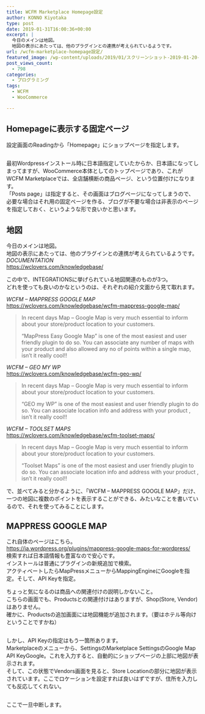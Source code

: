 ```yaml
---
title: WCFM Marketplace Homepage設定
author: KONNO Kiyotaka
type: post
date: 2019-01-31T16:00:36+00:00
excerpt: |
  今日のメインは地図。
  地図の表示にあたっては、他のプラグインとの連携が考えられているようです。
url: /wcfm-marketplace-homepage設定/
featured_image: /wp-content/uploads/2019/01/スクリーンショット-2019-01-20-22.17.58.jpg
post_views_count:
  - 798
categories:
  - プログラミング
tags:
  - WCFM
  - WooCommerce

---
```

## Homepageに表示する固定ページ

設定画面のReadingから「Homepage」にショップページを指定します。<figure class="wp-block-image">

<img src="https://i2.wp.com/www.programmers-office.ml/wp-content/uploads/2019/02/スクリーンショット-2019-01-31-7.16.08.jpg?fit=1024%2C753&ssl=1" alt="" class="wp-image-2761" srcset="https://i2.wp.com/www.programmers-office.ml/wp-content/uploads/2019/02/スクリーンショット-2019-01-31-7.16.08.jpg?w=1596&ssl=1 1596w, https://i2.wp.com/www.programmers-office.ml/wp-content/uploads/2019/02/スクリーンショット-2019-01-31-7.16.08.jpg?resize=300%2C221&ssl=1 300w, https://i2.wp.com/www.programmers-office.ml/wp-content/uploads/2019/02/スクリーンショット-2019-01-31-7.16.08.jpg?resize=768%2C565&ssl=1 768w, https://i2.wp.com/www.programmers-office.ml/wp-content/uploads/2019/02/スクリーンショット-2019-01-31-7.16.08.jpg?resize=1024%2C753&ssl=1 1024w" sizes="(max-width: 1000px) 100vw, 1000px" /> </figure> 

最初Wordpressインストール時に日本語指定していたからか、日本語になってしまってますが、WooCommerce本体としてのトップページであり、これがWCFM Marketplaceでは、全店舗横断の商品ページ、という位置付けになります。  
「Posts page」は指定すると、その画面はブログページになってしまうので、必要な場合はそれ用の固定ページを作る、ブログが不要な場合は非表示のページを指定しておく、というような形で良いかと思います。

## 地図

今日のメインは地図。  
地図の表示にあたっては、他のプラグインとの連携が考えられているようです。  
_DOCUMENTATION_  
<a rel="noreferrer noopener" target="_blank" href="https://wclovers.com/knowledgebase/">https://wclovers.com/knowledgebase/</a>

この中で、INTEGRATIONSに挙げられている地図関連のものが3つ。  
どれを使っても良いのかなというのは、それぞれの紹介文面から見て取れます。

_WCFM – MAPPRESS GOOGLE MAP_  
<a rel="noreferrer noopener" target="_blank" href="https://wclovers.com/knowledgebase/wcfm-mappress-google-map/">https://wclovers.com/knowledgebase/wcfm-mappress-google-map/</a>

<blockquote class="wp-block-quote">
  <p>
    In recent days Map – Google Map is very much essential to inform about your store/product location to your customers.
  </p>
  
  <p>
    “MapPress Easy Google Map” is one of the most easiest and user friendly plugin to do so. You can associate any number of maps with your product and also allowed any no of points within a single map, isn’t it really cool!!
  </p>
</blockquote>

_WCFM – GEO MY WP_  
<a rel="noreferrer noopener" target="_blank" href="https://wclovers.com/knowledgebase/wcfm-geo-wp/">https://wclovers.com/knowledgebase/wcfm-geo-wp/</a>

<blockquote class="wp-block-quote">
  <p>
    In recent days Map – Google Map is very much essential to inform about your store/product location to your customers.
  </p>
  
  <p>
    “GEO my WP” is one of the most easiest and user friendly plugin to do so. You can associate location info and address with your product , isn’t it really cool!!
  </p>
</blockquote>

_WCFM – TOOLSET MAPS_  
<a rel="noreferrer noopener" target="_blank" href="https://wclovers.com/knowledgebase/wcfm-toolset-maps/">https://wclovers.com/knowledgebase/wcfm-toolset-maps/</a>

<blockquote class="wp-block-quote">
  <p>
    In recent days Map – Google Map is very much essential to inform about your store/product location to your customers.
  </p>
  
  <p>
    “Toolset Maps” is one of the most easiest and user friendly plugin to do so. You can associate location info and address with your product , isn’t it really cool!!
  </p>
</blockquote>

で、並べてみると分かるように、「WCFM – MAPPRESS GOOGLE MAP」だけ、一つの地図に複数のポイントを表示することができる、みたいなことを書いているので、それを使ってみることにします。

## MAPPRESS GOOGLE MAP

これ自体のページはこちら。  
<a rel="noreferrer noopener" target="_blank" href="https://ja.wordpress.org/plugins/mappress-google-maps-for-wordpress/">https://ja.wordpress.org/plugins/mappress-google-maps-for-wordpress/</a>  
検索すれば日本語情報も豊富なので安心です。  
インストールは普通にプラグインの新規追加で検索。  
アクティベートしたらMapPressメニューからMappingEngineにGoogleを指定。そして、API Keyを指定。

ちょっと気になるのは商品への関連付けの説明しかないこと。  
こちらの画面でも、Productsとの関連付けはありますが、Shop(Store, Vendor)はありません。  
確かに、Productsの追加画面には地図機能が追加されます。（要はホテル等向けということですかね）<figure class="wp-block-image">

<img src="https://i0.wp.com/www.programmers-office.ml/wp-content/uploads/2019/02/スクリーンショット-2019-02-01-0.09.55.jpg?fit=1024%2C512&ssl=1" alt="" class="wp-image-2763" srcset="https://i1.wp.com/www.programmers-office.ml/wp-content/uploads/2019/02/スクリーンショット-2019-02-01-0.09.55.jpg?w=1400&ssl=1 1400w, https://i1.wp.com/www.programmers-office.ml/wp-content/uploads/2019/02/スクリーンショット-2019-02-01-0.09.55.jpg?resize=300%2C150&ssl=1 300w, https://i1.wp.com/www.programmers-office.ml/wp-content/uploads/2019/02/スクリーンショット-2019-02-01-0.09.55.jpg?resize=768%2C384&ssl=1 768w, https://i1.wp.com/www.programmers-office.ml/wp-content/uploads/2019/02/スクリーンショット-2019-02-01-0.09.55.jpg?resize=1024%2C512&ssl=1 1024w" sizes="(max-width: 1000px) 100vw, 1000px" /> </figure> 

しかし、API Keyの指定はもう一箇所あります。  
Marketplaceのメニューから、SettingsのMarketplace SettingsのGoogle Map API KeyGoogle。これを入力すると、自動的にショップページの上部に地図が表示されます。  
そして、この状態でVendors画面を見ると、Store Locationの部分に地図が表示されています。ここでロケーションを設定すれば良いはずですが、住所を入力しても反応してくれない。<figure class="wp-block-image">

<img src="https://i0.wp.com/www.programmers-office.ml/wp-content/uploads/2019/02/スクリーンショット-2019-02-01-0.29.38-1.jpg?fit=1024%2C783&ssl=1" alt="" class="wp-image-2764" srcset="https://i2.wp.com/www.programmers-office.ml/wp-content/uploads/2019/02/スクリーンショット-2019-02-01-0.29.38-1.jpg?w=1370&ssl=1 1370w, https://i2.wp.com/www.programmers-office.ml/wp-content/uploads/2019/02/スクリーンショット-2019-02-01-0.29.38-1.jpg?resize=300%2C229&ssl=1 300w, https://i2.wp.com/www.programmers-office.ml/wp-content/uploads/2019/02/スクリーンショット-2019-02-01-0.29.38-1.jpg?resize=768%2C587&ssl=1 768w, https://i2.wp.com/www.programmers-office.ml/wp-content/uploads/2019/02/スクリーンショット-2019-02-01-0.29.38-1.jpg?resize=1024%2C783&ssl=1 1024w" sizes="(max-width: 1000px) 100vw, 1000px" /> </figure> 

ここで一旦中断します。
